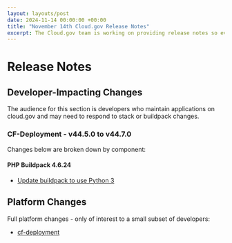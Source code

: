 ```yaml
---
layout: layouts/post
date: 2024-11-14 00:00:00 +00:00
title: "November 14th Cloud.gov Release Notes"
excerpt: The Cloud.gov team is working on providing release notes so everyone can see new features and updates.
---
```


# Release Notes

## Developer-Impacting Changes

The audience for this section is developers who maintain applications on cloud.gov and may need to respond to stack or buildpack changes.

### CF-Deployment - v44.5.0 to v44.7.0

Changes below are broken down by component:

#### PHP Buildpack 4.6.24

- [Update buildpack to use Python 3](https://github.com/cloudfoundry/php-buildpack/releases/tag/v4.6.24)

## Platform Changes

Full platform changes - only of interest to a small subset of developers:

- [cf-deployment](https://github.com/cloudfoundry/cf-deployment/releases/tag/v44.7.0)
